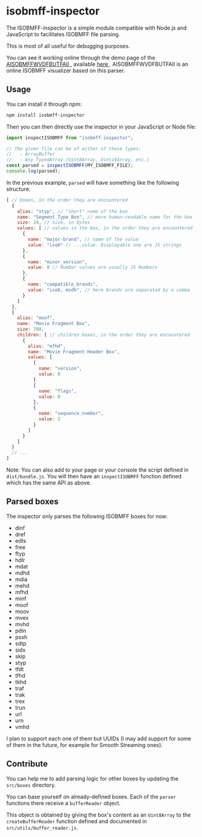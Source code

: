 # isobmff-inspector ############################################################

The ISOBMFF-inspector is a simple module compatible with Node.js and JavaScript
to facilitates ISOBMFF file parsing.

This is most of all useful for debugging purposes.

You can see it working online through the demo page of the [AISOBMFFWVDFBUTFAII
](https://github.com/peaBerberian/AISOBMFFWVDFBUTFAII), available [here
](https://peaberberian.github.io/AISOBMFFWVDFBUTFAII/). AISOBMFFWVDFBUTFAII is
an online ISOBMFF visualizer based on this parser.


## Usage #######################################################################

You can install it through npm:
```sh
npm install isobmff-inspector
```

Then you can then directly use the inspector in your JavaScript or Node file:
```js
import inspectISOBMFF from "isobmff-inspector";

// The given file can be of either of those types:
//   - ArrayBuffer
//   - Any TypedArray (Uint8Array, Uint16Array, etc.)
const parsed = inspectISOBMFF(MY_ISOBMFF_FILE);
console.log(parsed);
```

In the previous example, ``parsed`` will have something like the following
structure:
```js
[ // boxes, in the order they are encountered
  {
    alias: "styp", // "short" name of the box
    name: "Segment Type Box", // more human-readable name for the box
    size: 24, // size, in bytes
    values: [ // values in the box, in the order they are encountered
      {
        name: "major-brand", // name of the value
        value: "iso6" // ...value. Displayable one are JS strings
      },
      {
        name: "minor_version",
        value: 0 // Number values are usually JS Numbers
      },
      {
        name: "compatible_brands",
        value: "iso6, msdh", // here brands are separated by a comma
      }
    ]
  },
  {
    alias: "moof",
    name: "Movie Fragment Box",
    size: 788,
    children: [ // children boxes, in the order they are encountered
      {
        alias: "mfhd",
        name: "Movie Fragment Header Box",
        values: [
          {
            name: "version",
            value: 0
          }
          {
            name: "flags",
            value: 0
          },
          {
            name: "sequence_number",
            value: 2
          }
        ]
      }
    ]
  }
  // ...
]
```

Note: You can also add to your page or your console the script defined in
``dist/bundle.js``.
You will then have an ``inspectISOBMFF`` function defined which has the same API
as above.

## Parsed boxes ################################################################

The inspector only parses the following ISOBMFF boxes for now:
  - dinf
  - dref
  - edts
  - free
  - ftyp
  - hdlr
  - mdat
  - mdhd
  - mdia
  - mehd
  - mfhd
  - minf
  - moof
  - moov
  - mvex
  - mvhd
  - pdin
  - pssh
  - sdtp
  - sidx
  - skip
  - styp
  - tfdt
  - tfhd
  - tkhd
  - traf
  - trak
  - trex
  - trun
  - url
  - urn
  - vmhd

I plan to support each one of them but UUIDs (I may add support for some of them
in the future, for example for Smooth Streaming ones).


## Contribute ##################################################################

You can help me to add parsing logic for other boxes by updating the
``src/boxes`` directory.

You can base yourself on already-defined boxes. Each of the ``parser`` functions
there receive a ``bufferReader`` object.

This object is obtained by giving the box's content as an ``Uint8Array`` to the
``createBufferReader`` function defined and documented in
``src/utils/buffer_reader.js``.
